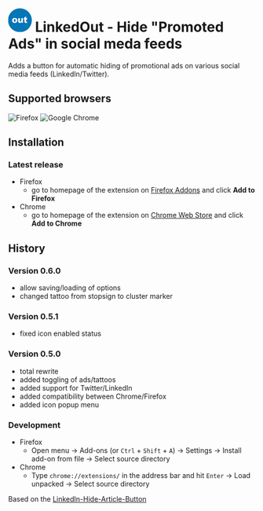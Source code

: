 # ![LinkedOut hide promotional ads logo](src/icons/icon48x48.png) LinkedOut - Hide "Promoted Ads" in social meda feeds

Adds a button for automatic hiding of promotional ads on various social media feeds (LinkedIn/Twitter). 

## Supported browsers
![Firefox](https://upload.wikimedia.org/wikipedia/commons/thumb/6/67/Firefox_Logo%2C_2017.svg/64px-Firefox_Logo%2C_2017.svg.png)
![Google Chrome](https://upload.wikimedia.org/wikipedia/commons/thumb/a/a5/Google_Chrome_icon_%28September_2014%29.svg/64px-Google_Chrome_icon_%28September_2014%29.svg.png)

## Installation
### Latest release
* Firefox
  * go to homepage of the extension on [Firefox Addons](https://addons.mozilla.org/en-US/firefox/addon/linkedout-auto-hide-promos) and click **Add to Firefox**
* Chrome
  * go to homepage of the extension on 
[Chrome Web Store](https://chrome.google.com/webstore/detail/ggpfkaknfckpihiphiilfhkpoocijgei) 
and click **Add to Chrome**

## History
### Version 0.6.0
- allow saving/loading of options 
- changed tattoo from stopsign to cluster marker

### Version 0.5.1
- fixed icon enabled status 

### Version 0.5.0
- total rewrite 
- added toggling of ads/tattoos
- added support for Twitter/LinkedIn 
- added compatibility between Chrome/Firefox
- added icon popup menu

### Development
* Firefox
  * Open menu -> Add-ons (or `Ctrl` + `Shift` + `A`) -> Settings -> Install add-on from file -> Select source directory
* Chrome
  * Type `chrome://extensions/` in the address bar and hit `Enter` -> Load unpacked -> Select source directory

Based on the [LinkedIn-Hide-Article-Button](https://github.com/daniloradenovic/linkedin-hide-article-button) 
